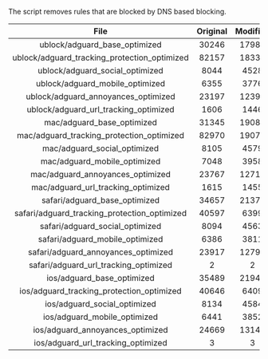 The script removes rules that are blocked by DNS based blocking.


| File | Original | Modified |
|:----:|:-----:|:-----:|
| ublock/adguard_base_optimized | 30246 | 17989 |
| ublock/adguard_tracking_protection_optimized | 82157 | 18330 |
| ublock/adguard_social_optimized | 8044 | 4528 |
| ublock/adguard_mobile_optimized | 6355 | 3776 |
| ublock/adguard_annoyances_optimized | 23197 | 12398 |
| ublock/adguard_url_tracking_optimized | 1606 | 1446 |
| mac/adguard_base_optimized | 31345 | 19089 |
| mac/adguard_tracking_protection_optimized | 82970 | 19074 |
| mac/adguard_social_optimized | 8105 | 4579 |
| mac/adguard_mobile_optimized | 7048 | 3958 |
| mac/adguard_annoyances_optimized | 23767 | 12717 |
| mac/adguard_url_tracking_optimized | 1615 | 1455 |
| safari/adguard_base_optimized | 34657 | 21377 |
| safari/adguard_tracking_protection_optimized | 40597 | 6399 |
| safari/adguard_social_optimized | 8094 | 4563 |
| safari/adguard_mobile_optimized | 6386 | 3811 |
| safari/adguard_annoyances_optimized | 23917 | 12790 |
| safari/adguard_url_tracking_optimized | 2 | 2 |
| ios/adguard_base_optimized | 35489 | 21949 |
| ios/adguard_tracking_protection_optimized | 40646 | 6409 |
| ios/adguard_social_optimized | 8134 | 4584 |
| ios/adguard_mobile_optimized | 6441 | 3852 |
| ios/adguard_annoyances_optimized | 24669 | 13142 |
| ios/adguard_url_tracking_optimized | 3 | 3 |